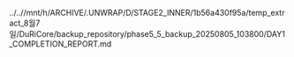 ../..//mnt/h/ARCHIVE/.UNWRAP/D/STAGE2_INNER/1b56a430f95a/temp_extract_8월7일/DuRiCore/backup_repository/phase5_5_backup_20250805_103800/DAY1_COMPLETION_REPORT.md